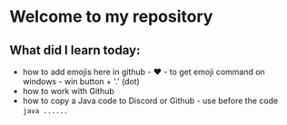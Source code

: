 # Welcome to my repository

## What did I learn today:
- how to add emojis here in github - ❤️ - to get emoji command on windows - win button + '.' (dot)
- how to work with Github
- how to copy a Java code to Discord or Github  - use before the code ```java ...... ```




